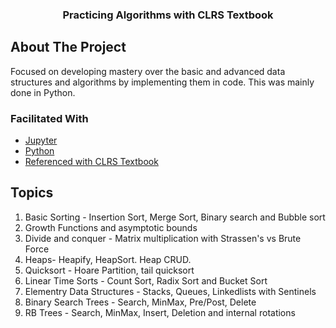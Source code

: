   <h3 align="center">Practicing Algorithms with CLRS Textbook</h3>


## About The Project

Focused on developing mastery over the basic and advanced data structures and algorithms by implementing them in code.
This was mainly done in Python.

### Facilitated With
* [Jupyter](https://jupyter.org/)
* [Python](https://www.python.org/)
* [Referenced with CLRS Textbook](https://web.ist.utl.pt/~fabio.ferreira/material/asa/clrs.pdf)




<!-- Topics Covered -->
## Topics

1. Basic Sorting - Insertion Sort, Merge Sort, Binary search and Bubble sort
2. Growth Functions and asymptotic bounds
3. Divide and conquer - Matrix multiplication with Strassen's vs Brute Force
4. Heaps- Heapify, HeapSort. Heap CRUD.
5. Quicksort - Hoare Partition, tail quicksort
6. Linear Time Sorts - Count Sort, Radix Sort and Bucket Sort
7. Elementry Data Structures - Stacks, Queues, Linkedlists with Sentinels
8. Binary Search Trees - Search, MinMax, Pre/Post, Delete
9. RB Trees - Search, MinMax, Insert, Deletion and internal rotations


